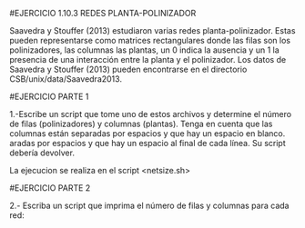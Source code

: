 #EJERCICIO 1.10.3  REDES PLANTA-POLINIZADOR

Saavedra y Stouffer (2013) estudiaron varias redes planta-polinizador. Estas pueden representarse como matrices rectangulares donde las filas son los polinizadores, las columnas las plantas, un 0 indica la ausencia y un 1 la presencia de una interacción entre la planta y el polinizador.
Los datos de Saavedra y Stouffer (2013) pueden encontrarse en el directorio
CSB/unix/data/Saavedra2013.

#EJERCICIO PARTE 1

1.-Escribe un script que tome uno de estos archivos y determine el número
de filas (polinizadores) y columnas (plantas). Tenga en cuenta que las columnas están separadas por espacios y que hay un espacio en blanco.
aradas por espacios y que hay un espacio al final de cada línea. Su script
debería devolver.

La ejecucion se realiza  en el script <netsize.sh>

#EJERCICIO PARTE 2

2.- Escriba un script que imprima el número de filas y columnas para cada red:
